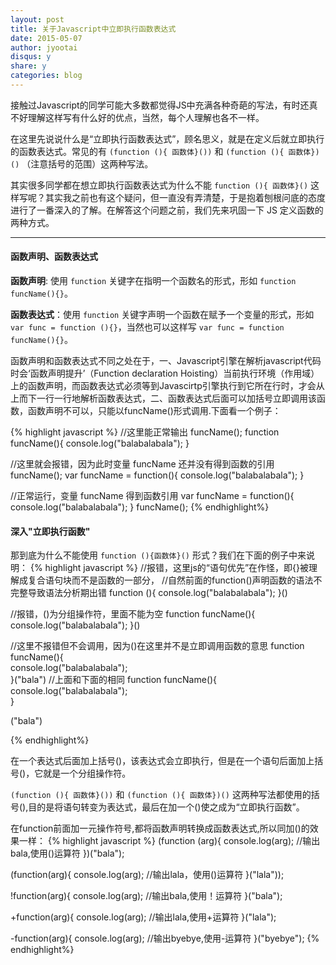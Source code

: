 ```yaml
---
layout: post
title: 关于Javascript中立即执行函数表达式
date: 2015-05-07
author: jyootai
disqus: y
share: y
categories: blog
---
```


接触过Javascript的同学可能大多数都觉得JS中充满各种奇葩的写法，有时还真不好理解这样写有什么好的优点，当然，每个人理解也各不一样。

在这里先说说什么是“立即执行函数表达式”，顾名思义，就是在定义后就立即执行的函数表达式。常见的有 `(function (){ 函数体}())` 和 `(function (){ 函数体})()` （注意括号的范围）这两种写法。

其实很多同学都在想立即执行函数表达式为什么不能 `function (){ 函数体}()` 这样写呢？其实我之前也有这个疑问，但一直没有弄清楚，于是抱着刨根问底的态度进行了一番深入的了解。在解答这个问题之前，我们先来巩固一下 JS 定义函数的两种方式。

---

#### **函数声明、函数表达式**

**函数声明**: 使用 `function` 关键字在指明一个函数名的形式，形如 `function funcName(){}`。

**函数表达式**：使用 `function` 关键字声明一个函数在赋予一个变量的形式，形如 `var func = function (){}`，当然也可以这样写 `var func = function funcName(){}`。

函数声明和函数表达式不同之处在于，一、Javascript引擎在解析javascript代码时会‘函数声明提升’（Function declaration Hoisting）当前执行环境（作用域）上的函数声明，而函数表达式必须等到Javascirtp引擎执行到它所在行时，才会从上而下一行一行地解析函数表达式，二、函数表达式后面可以加括号立即调用该函数，函数声明不可以，只能以funcName()形式调用.下面看一个例子：

{% highlight javascript %}
//这里能正常输出
funcName();
function funcName(){
  console.log("balabalabala");
}

//这里就会报错，因为此时变量 funcName 还并没有得到函数的引用
funcName();
var funcName = function(){
  console.log("balabalabala");
}

//正常运行，变量 funcName 得到函数引用
var funcName = function(){
  console.log("balabalabala");
}
funcName();
{% endhighlight%}

#### **深入"立即执行函数"**

那到底为什么不能使用 `function (){函数体}()` 形式？我们在下面的例子中来说明：
{% highlight javascript %}
//报错，这里js的“语句优先”在作怪，即{}被理解成复合语句块而不是函数的一部分，
//自然前面的function()声明函数的语法不完整导致语法分析期出错
function (){
  console.log("balabalabala");
}()

//报错，()为分组操作符，里面不能为空
function funcName(){
  console.log("balabalabala");
}()

//这里不报错但不会调用，因为()在这里并不是立即调用函数的意思
function funcName(){                
  console.log("balabalabala");         
}("bala")
//上面和下面的相同
function funcName(){                
  console.log("balabalabala");         
}

("bala")

{% endhighlight%}

在一个表达式后面加上括号()，该表达式会立即执行，但是在一个语句后面加上括号()，它就是一个分组操作符。

`(function (){ 函数体}())` 和 `(function (){ 函数体})()` 这两种写法都使用的括号(),目的是将语句转变为表达式，最后在加一个()使之成为“立即执行函数”。

在function前面加一元操作符号,都将函数声明转换成函数表达式,所以同加()的效果一样：
{% highlight javascript %}
(function (arg){
   console.log(arg);   //输出bala,使用()运算符
})("bala");
     
(function(arg){
   console.log(arg);   //输出lala，使用()运算符
}("lala"));
         
!function(arg){
   console.log(arg);   //输出bala,使用！运算符
}("bala");
             
+function(arg){
    console.log(arg);   //输出lala,使用+运算符
}("lala");
             
-function(arg){
    console.log(arg);   //输出byebye,使用-运算符
}("byebye");
{% endhighlight%}











